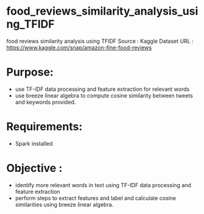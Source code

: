 # food_reviews_similarity_analysis_using_TFIDF
food reviews similarity analysis using TFIDF
Source : Kaggle Dataset
URL : https://www.kaggle.com/snap/amazon-fine-food-reviews

# Purpose: 
- use TF-IDF data processing and feature extraction for relevant words
- use breeze linear algebra to compute cosine similarity between tweets and keywords provided.
		 
# Requirements: 
- Spark installed

# Objective :
- identify more relevant words in text using TF-IDF data processing and feature extraction
- perform steps to extract features and label and calculate cosine similarities using breeze linear algebra.